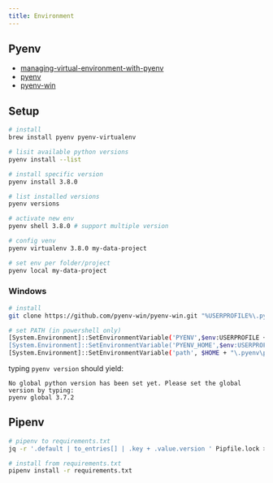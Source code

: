 ```yaml
---
title: Environment
---
```


## Pyenv
* [managing-virtual-environment-with-pyenv](https://towardsdatascience.com/managing-virtual-environment-with-pyenv-ae6f3fb835f8)
* [pyenv](https://github.com/pyenv/pyenv)
* [pyenv-win](https://github.com/pyenv-win/pyenv-win)

## Setup
```bash
# install
brew install pyenv pyenv-virtualenv

# lisit available python versions
pyenv install --list

# install specific version
pyenv install 3.8.0

# list installed versions
pyenv versions

# activate new env
pyenv shell 3.8.0 # support multiple version

# config venv
pyenv virtualenv 3.8.0 my-data-project

# set env per folder/project
pyenv local my-data-project
```

### Windows
```bash
# install
git clone https://github.com/pyenv-win/pyenv-win.git "%USERPROFILE%\.pyenv"

# set PATH (in powershell only)
[System.Environment]::SetEnvironmentVariable('PYENV',$env:USERPROFILE + "\.pyenv\pyenv-win\","User")
[System.Environment]::SetEnvironmentVariable('PYENV_HOME',$env:USERPROFILE + "\.pyenv\pyenv-win\","User")
[System.Environment]::SetEnvironmentVariable('path', $HOME + "\.pyenv\pyenv-win\bin;" + $HOME + "\.pyenv\pyenv-win\shims;" + $env:Path,"User")
```

typing `pyenv version` should yield:
```
No global python version has been set yet. Please set the global version by typing:
pyenv global 3.7.2
```

## Pipenv

```bash
# pipenv to requirements.txt
jq -r '.default | to_entries[] | .key + .value.version ' Pipfile.lock > requirements.txt

# install from requirements.txt
pipenv install -r requirements.txt
```
